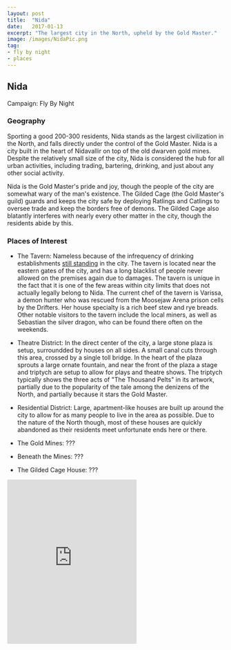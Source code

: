 ```yaml
---
layout: post
title:  "Nida"
date:   2017-01-13
excerpt: "The largest city in the North, upheld by the Gold Master."
image: /images/NidaPic.png
tag:
- fly by night
- places 
---
```


## Nida
Campaign: Fly By Night

### Geography
Sporting a good 200-300 residents, Nida stands as the largest civilization in the North, and falls directly under the control of the Gold Master. Nida is a city built in the heart of Nidavallir on top of the old dwarven gold mines. Despite the relatively small size of the city, Nida is considered the hub for all urban activities, including trading, bartering, drinking, and just about any other social activity.

Nida is the Gold Master's pride and joy, though the people of the city are somewhat wary of the man's existence. The Gilded Cage (the Gold Master's guild) guards and keeps the city safe by deploying Ratlings and Catlings to oversee trade and keep the borders free of demons. The Gilded Cage also blatantly interferes with nearly every other matter in the city, though the residents abide by this.

### Places of Interest
- The Tavern: Nameless because of the infrequency of drinking establishments <a href="https://drifter-handbook.github.io/Lancer" >still standing</a> in the city. The tavern is located near the eastern gates of the city, and has a long blacklist of people never allowed on the premises again due to damages. The tavern is unique in the fact that it is one of the few areas within city limits that does not actually legally belong to Nida. The current chef of the tavern is Varissa, a demon hunter who was rescued from the Moosejaw Arena prison cells by the Drifters. Her house specialty is a rich beef stew and rye breads. Other notable visitors to the tavern include the local miners, as well as Sebastian the silver dragon, who can be found there often on the weekends.

- Theatre District: In the direct center of the city, a large stone plaza is setup, surroundded by houses on all sides. A small canal cuts through this area, crossed by a single toll bridge. In the heart of the plaza sprouts a large ornate fountain, and near the front of the plaza a stage and triptych are setup to allow for plays and theatre shows. The triptych typically shows the three acts of "The Thousand Pelts" in its artwork, partially due to the popularity of the tale among the denizens of the North, and partially because it stars the Gold Master.

- Residential District: Large, apartment-like houses are built up around the city to allow for as many people to live in the area as possible. Due to the nature of the North though, most of these houses are quickly abandoned as their residents meet unfortunate ends here or there.

- The Gold Mines: ???

- Beneath the Mines: ???

- The Gilded Cage House: ???


<iframe src="https://open.spotify.com/embed/user/isittooshortornotavailable/playlist/6wIODD70QvgphnOsFpyCba" width="300" height="380" frameborder="0" allowtransparency="true" allow="encrypted-media"></iframe>
